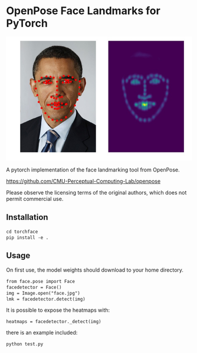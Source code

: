 # OpenPose Face Landmarks for PyTorch

![heatmap](img/heatmap.jpg)

A pytorch implementation of the face landmarking tool from OpenPose.

<https://github.com/CMU-Perceptual-Computing-Lab/openpose>

Please observe the licensing terms of the original authors, which does not permit
commercial use.

## Installation

    cd torchface
    pip install -e .

## Usage

On first use, the model weights should download to your home directory.

    from face.pose import Face
    facedetector = Face()
    img = Image.open("face.jpg")
    lmk = facedetector.detect(img)

It is possible to expose the heatmaps with:

    heatmaps = facedetector._detect(img)

there is an example included:

    python test.py
